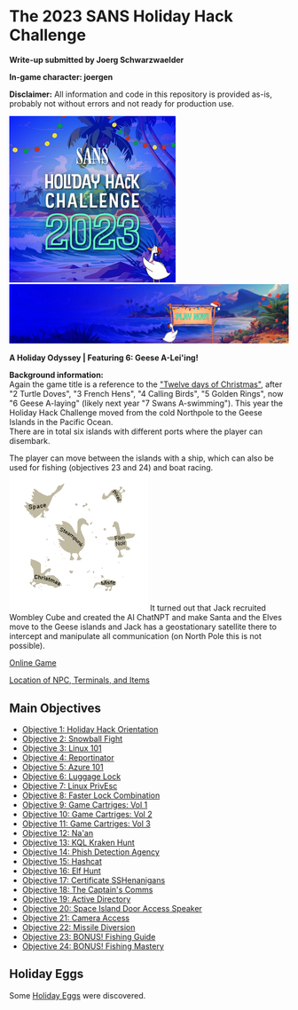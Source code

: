 # The 2023 SANS Holiday Hack Challenge
**Write-up submitted by Joerg Schwarzwaelder**  

**In-game character: joergen** 

**Disclaimer:** All information and code in this repository is provided as-is, probably not without errors and not ready for production use.

![HHC2023 Logo](https://github.com/joergschwarzwaelder/hhc2023/blob/main/images/ab67616d00001e023ee75b5cce48e7771fb066f3.jpeg)
![HHC2023 Logo](https://github.com/joergschwarzwaelder/hhc2023/blob/main/images/HHC3-2023-Web-Banner.webp) 

**A Holiday Odyssey | Featuring 6: Geese A-Lei'ing!**

**Background information:**  
Again the game title is a reference to the ["Twelve days of Christmas"](https://en.wikipedia.org/wiki/The_Twelve_Days_of_Christmas_%28song%29), after "2 Turtle Doves", "3 French Hens", "4 Calling Birds", "5 Golden Rings", now "6 Geese A-laying" (likely next year "7 Swans A-swimming").
This year the Holiday Hack Challenge moved from the cold Northpole to the Geese Islands in the Pacific Ocean.  
There are in total six islands with different ports where the player can disembark.

The player can move between the islands with a ship, which can also be used for fishing (objectives 23 and 24) and boat racing.
![Minimap of the Geese Islands](https://github.com/joergschwarzwaelder/hhc2023/blob/main/images/minimap.png)
It turned out that Jack recruited Wombley Cube and created the AI ChatNPT and make Santa and the Elves move to the Geese islands and Jack has a geostationary satellite there  to intercept and manipulate all communication (on North Pole this is not possible).

[Online Game](https://2023.holidayhackchallenge.com/)

[Location of NPC, Terminals, and Items](https://github.com/joergschwarzwaelder/hhc2023/blob/main/Directory.md)

## Main Objectives

 - [Objective 1: Holiday Hack Orientation](https://github.com/joergschwarzwaelder/hhc2023/tree/main/Objective-1)
 - [Objective 2: Snowball Fight](https://github.com/joergschwarzwaelder/hhc2023/tree/main/Objective-2)
 - [Objective 3: Linux 101](https://github.com/joergschwarzwaelder/hhc2023/tree/main/Objective-3)
 - [Objective 4: Reportinator](https://github.com/joergschwarzwaelder/hhc2023/tree/main/Objective-4)
 - [Objective 5: Azure 101](https://github.com/joergschwarzwaelder/hhc2023/tree/main/Objective-5)
 - [Objective 6: Luggage Lock](https://github.com/joergschwarzwaelder/hhc2023/tree/main/Objective-6)
 - [Objective 7: Linux PrivEsc](https://github.com/joergschwarzwaelder/hhc2023/tree/main/Objective-7)
 - [Objective 8: Faster Lock Combination](https://github.com/joergschwarzwaelder/hhc2023/tree/main/Objective-8)
 - [Objective 9: Game Cartriges: Vol 1](https://github.com/joergschwarzwaelder/hhc2023/tree/main/Objective-9)
 - [Objective 10: Game Cartriges: Vol 2](https://github.com/joergschwarzwaelder/hhc2023/tree/main/Objective-10)
 - [Objective 11: Game Cartriges: Vol 3](https://github.com/joergschwarzwaelder/hhc2023/tree/main/Objective-11)
 - [Objective 12: Na'an](https://github.com/joergschwarzwaelder/hhc2023/tree/main/Objective-12)
 - [Objective 13: KQL Kraken Hunt](https://github.com/joergschwarzwaelder/hhc2023/tree/main/Objective-13)
 - [Objective 14: Phish Detection Agency](https://github.com/joergschwarzwaelder/hhc2023/tree/main/Objective-14)
 - [Objective 15: Hashcat](https://github.com/joergschwarzwaelder/hhc2023/tree/main/Objective-15)
 - [Objective 16: Elf Hunt](https://github.com/joergschwarzwaelder/hhc2023/tree/main/Objective-16)
 - [Objective 17: Certificate SSHenanigans](https://github.com/joergschwarzwaelder/hhc2023/tree/main/Objective-17)
 - [Objective 18: The Captain's Comms](https://github.com/joergschwarzwaelder/hhc2023/tree/main/Objective-18)
 - [Objective 19: Active Directory](https://github.com/joergschwarzwaelder/hhc2023/tree/main/Objective-19)
 - [Objective 20: Space Island Door Access Speaker](https://github.com/joergschwarzwaelder/hhc2023/tree/main/Objective-20)
 - [Objective 21: Camera Access](https://github.com/joergschwarzwaelder/hhc2023/tree/main/Objective-21)
 - [Objective 22: Missile Diversion](https://github.com/joergschwarzwaelder/hhc2023/tree/main/Objective-22)
 - [Objective 23: BONUS! Fishing Guide](https://github.com/joergschwarzwaelder/hhc2023/tree/main/Objective-23)
 - [Objective 24: BONUS! Fishing Mastery](https://github.com/joergschwarzwaelder/hhc2023/tree/main/Objective-24)

## Holiday Eggs
Some [Holiday Eggs](https://github.com/joergschwarzwaelder/hhc2023/blob/main/Holiday%20Eggs.md) were discovered.
<!--stackedit_data:
eyJoaXN0b3J5IjpbLTE1MjY3NTMwMjIsLTUyMzczMzAxOCwtMT
cyOTI5NTcyLC00NzkzNDY0OSwxMDU5MTk2OTIyLDQ1MTUwMTUx
NSwtMTgxOTI3NDUwNF19
-->